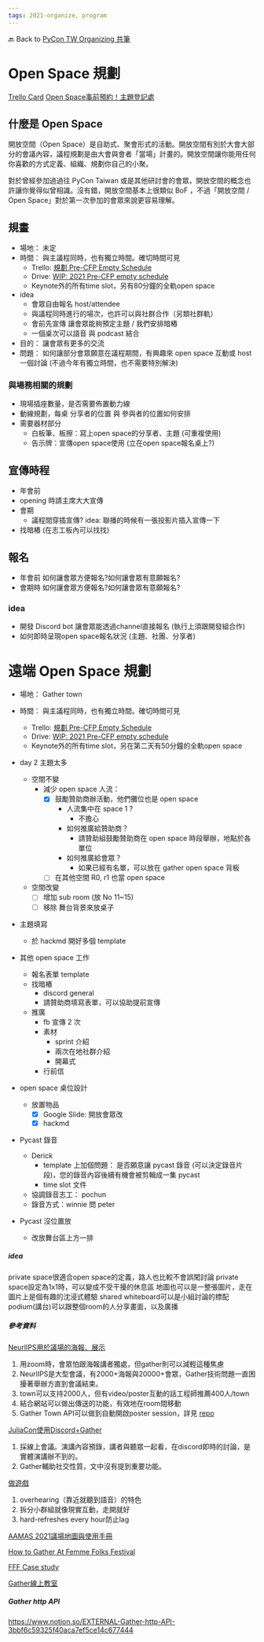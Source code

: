 ```yaml
---
tags: 2021-organize, program
---
```


🔙 Back to [PyCon TW Organizing 共筆](https://hackmd.io/@pycontw/SyG5_GrED/https%3A%2F%2Fhackmd.io%2F%40pycontw%2FByi2hyM9w)

# Open Space 規劃

[Trello Card](https://trello.com/c/AvuBkuq4/31-%F0%9F%91%90%E3%80%90%E6%AD%A1%E8%BF%8E%E8%B7%B3%E5%9D%91%E3%80%91%E8%A6%8F%E5%8A%83-open-space)
[Open Space事前預約！主題登記處](https://hackmd.io/W8rybslFTey1M0zublqHAQ)

## 什麼是 Open Space
開放空間（Open Space）是自助式、聚會形式的活動。開放空間有別於大會大部分的會議內容，議程規劃是由大會與會者「當場」計畫的。開放空間讓你能用任何你喜歡的方式定義、組織、規劃你自己的小聚。

對於曾經參加過過往 PyCon Taiwan 或是其他研討會的會眾，開放空間的概念也許讓你覺得似曾相識。沒有錯，開放空間基本上很類似 BoF ，不過「開放空間 / Open Space」對於第一次參加的會眾來說更容易理解。

## 規畫
* 場地： 未定
* 時間： 與主議程同時，也有獨立時間。確切時間可見
    * Trello: [規劃 Pre-CFP Empty Schedule](https://trello.com/c/pIC7SAfA/12-%E8%A6%8F%E5%8A%83-pre-cfp-empty-schedule)
    * Drive: [WIP: 2021 Pre-CFP empty schedule](https://docs.google.com/spreadsheets/d/1cGqf9tU3G_uluOpbWqX2rYsj8GHO6Z8jjAuWHTivkRg/edit#gid=1432615236)
    * Keynote外的所有time slot，另有80分鐘的全軌open space
* idea
    * 會眾自由報名 host/attendee
    * 與議程同時進行的場次，也許可以與社群合作（另類社群軌）
    * 會前先宣傳 讓會眾能夠預定主題 / 我們安排暗樁
    * 一個桌次可以語音 與 podcast 結合
* 目的： 讓會眾有更多的交流
* 問題： 如何讓部分會眾願意在議程期間，有興趣來 open space 互動或 host 一個討論 (不過今年有獨立時間，也不需要特別解決)

### 與場務相關的規劃
* 現場插座數量，是否需要佈置動力線
* 動線規劃，每桌 分享者的位置 與 參與者的位置如何安排
* 需要器材部分
    * 白板筆、板擦：寫上open space的分享者、主題 (可重複使用)
    * 告示牌：宣傳open space使用 (立在open space報名桌上?)

## 宣傳時程
* 年會前
* opening 時請主席大大宣傳
* 會期
    * 議程間穿插宣傳? idea: 聯播的時候有一張投影片插入宣傳一下
* 找暗樁 (在志工板內可以找找)

## 報名
* 年會前 如何讓會眾方便報名?如何讓會眾有意願報名?
* 會期時 如何讓會眾方便報名?如何讓會眾有意願報名?

### idea
* 開發 Discord bot 讓會眾能透過channel直接報名 (執行上須跟開發組合作)
* 如何即時呈現open space報名狀況 (主題、社團、分享者)


# 遠端 Open Space 規劃
* 場地： Gather town
* 時間： 與主議程同時，也有獨立時間。確切時間可見
    * Trello: [規劃 Pre-CFP Empty Schedule](https://trello.com/c/pIC7SAfA/12-%E8%A6%8F%E5%8A%83-pre-cfp-empty-schedule)
    * Drive: [WIP: 2021 Pre-CFP empty schedule](https://docs.google.com/spreadsheets/d/1cGqf9tU3G_uluOpbWqX2rYsj8GHO6Z8jjAuWHTivkRg/edit#gid=459314094)
    * Keynote外的所有time slot，另在第二天有50分鐘的全軌open space


* day 2 主題太多
    * 空間不變
        * 減少 open space 人流：
            * [x] 鼓勵贊助商辦活動，他們攤位也是 open space
                * 人流集中在 space 1 ?
                    * 不擔心
                * 如何推廣給贊助商？
                    * 請贊助組鼓勵贊助商在 open space 時段舉辦，地點於各單位
                * 如何推廣給會眾？
                    * 如果已經有名單，可以放在 gather open space 背板
            * [ ] 在其他空間 R0, r1 也當 open space
    * 空間改變
        * [ ] 增加 sub room (放 No 11~15)
        * [ ] 移除 舞台背景來放桌子

* 主題填寫
    * 於 hackmd 開好多個 template


* 其他 open space 工作
    * 報名表單 template
    * 找暗樁
        * discord general
        * 請贊助商填寫表單，可以協助提前宣傳
    * 推廣
        * fb 宣傳 2 次
        * 素材
            * sprint 介紹
            * 兩次在地社群介紹
            * 開幕式
        * 行前信

* open space 桌位設計
    * 放置物品
        * [x] Google Slide: 開放會眾改
        * [x] hackmd

* Pycast 錄音
    * Derick
        * template 上加個問題： 是否願意讓 pycast 錄音 (可以決定錄音片段)，您的錄音內容後續有機會被剪輯成一集 pycast
        * time slot 文件
    * 協調錄音志工： pochun
    * 錄音方式：winnie 問 peter


* Pycast 沒位置放
    * 改放舞台區上方一排


##### idea
private space很適合open space的定義，路人也比較不會誤闖討論
private space設定為1x1時，可以變成不受干擾的休息區
地圖也可以是一整張圖片，走在圖片上是個有趣的沈浸式體驗
shared whiteboard可以是小組討論的標配
podium(講台)可以跟整個room的人分享畫面，以及廣播

##### 參考資料
[NeurlIPS用於議場的海報、展示](https://neuripsconf.medium.com/neurips-2020-online-experiments-gather-town-poster-sessions-and-mementor-ac1573d61c8a)
1. 用zoom時，會眾怕跟海報講者獨處，但gather則可以減輕這種焦慮
2. NeurlIPS是大型會議，有2000+海報與20000+會眾，Gather技術問題一直困擾著舉辦方直到會議結束。
3. town可以支持2000人，但有video/poster互動的話工程師推薦400人/town
4. 結合網站可以做出傳送的功能，有效地在room間移動
5. Gather Town API可以做到自動開啟poster session，詳見 [repo](https://github.com/Mini-Conf/Mini-Conf/tree/master/gather)

[JuliaCon使用Discord+Gather](https://ahsmart.com/pub/juliacon2020/index.html)
1. 採線上會議。演講內容預錄，講者與聽眾一起看，在discord即時的討論，是實體演講辦不到的。
2. Gather輔助社交性質，文中沒有提到重要功能。

[做遊戲](https://www.beckybeckyblogs.com/game-design/online-game-gather-town/)
1. overhearing（靠近就聽到語音）的特色
2. 拆分小群組就像現實互動，走開就好
3. hard-refreshes every hour防止lag

[AAMAS 2021議場地圖與使用手冊](https://generic.wordpress.soton.ac.uk/aamas2021/wp-content/uploads/sites/393/2021/04/gather-aamas-instructions.pdf)

[How to Gather At Femme Folks Festival](https://femmefolksfest.ca/how-to-gather-at-femme-folks-festival/)

[FFF Case study](https://museum.bc.ca/wp-content/uploads/2021/03/Gather-Town-Case-Study.pdf)

[Gather線上教室](https://theory.cs.northwestern.edu/2020/12/23/remote-teaching-on-gather-town/)
##### Gather http API 
https://www.notion.so/EXTERNAL-Gather-http-API-3bbf6c59325f40aca7ef5ce14c677444